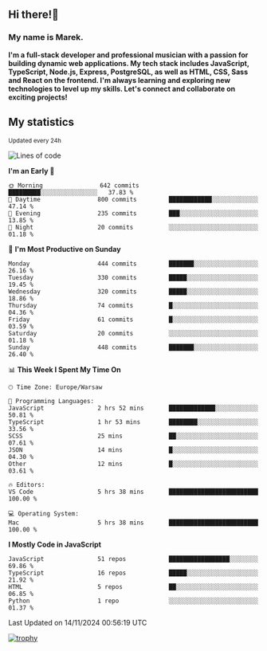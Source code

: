## Hi there!👋 ##
### My name is Marek. ###

**I'm a full-stack developer and professional musician with a passion for building dynamic web applications. My tech stack includes JavaScript, TypeScript, Node.js, Express, PostgreSQL, as well as HTML, CSS, Sass and React on the frontend. I'm always learning and exploring new technologies to level up my skills. Let's connect and collaborate on exciting projects!**

## My statistics ##
<sub>Updated every 24h</sub>
<!--START_SECTION:waka-->
![Lines of code](https://img.shields.io/badge/From%20Hello%20World%20I%27ve%20Written-35.4%20thousand%20lines%20of%20code-blue)

**I'm an Early 🐤** 

```text
🌞 Morning                642 commits         █████████░░░░░░░░░░░░░░░░   37.83 % 
🌆 Daytime                800 commits         ████████████░░░░░░░░░░░░░   47.14 % 
🌃 Evening                235 commits         ███░░░░░░░░░░░░░░░░░░░░░░   13.85 % 
🌙 Night                  20 commits          ░░░░░░░░░░░░░░░░░░░░░░░░░   01.18 % 
```
📅 **I'm Most Productive on Sunday** 

```text
Monday                   444 commits         ███████░░░░░░░░░░░░░░░░░░   26.16 % 
Tuesday                  330 commits         █████░░░░░░░░░░░░░░░░░░░░   19.45 % 
Wednesday                320 commits         █████░░░░░░░░░░░░░░░░░░░░   18.86 % 
Thursday                 74 commits          █░░░░░░░░░░░░░░░░░░░░░░░░   04.36 % 
Friday                   61 commits          █░░░░░░░░░░░░░░░░░░░░░░░░   03.59 % 
Saturday                 20 commits          ░░░░░░░░░░░░░░░░░░░░░░░░░   01.18 % 
Sunday                   448 commits         ███████░░░░░░░░░░░░░░░░░░   26.40 % 
```


📊 **This Week I Spent My Time On** 

```text
🕑︎ Time Zone: Europe/Warsaw

💬 Programming Languages: 
JavaScript               2 hrs 52 mins       █████████████░░░░░░░░░░░░   50.81 % 
TypeScript               1 hr 53 mins        ████████░░░░░░░░░░░░░░░░░   33.56 % 
SCSS                     25 mins             ██░░░░░░░░░░░░░░░░░░░░░░░   07.61 % 
JSON                     14 mins             █░░░░░░░░░░░░░░░░░░░░░░░░   04.30 % 
Other                    12 mins             █░░░░░░░░░░░░░░░░░░░░░░░░   03.61 % 

🔥 Editors: 
VS Code                  5 hrs 38 mins       █████████████████████████   100.00 % 

💻 Operating System: 
Mac                      5 hrs 38 mins       █████████████████████████   100.00 % 
```

**I Mostly Code in JavaScript** 

```text
JavaScript               51 repos            █████████████████░░░░░░░░   69.86 % 
TypeScript               16 repos            █████░░░░░░░░░░░░░░░░░░░░   21.92 % 
HTML                     5 repos             ██░░░░░░░░░░░░░░░░░░░░░░░   06.85 % 
Python                   1 repo              ░░░░░░░░░░░░░░░░░░░░░░░░░   01.37 % 
```




 Last Updated on 14/11/2024 00:56:19 UTC
<!--END_SECTION:waka-->
[![trophy](https://github-profile-trophy.vercel.app/?username=ryo-ma&theme=onedark)](https://github.com/ryo-ma/github-profile-trophy)
<!--
**MarekSax/MarekSax** is a ✨ _special_ ✨ repository because its `README.md` (this file) appears on your GitHub profile.

Here are some ideas to get you started:

- 🔭 I’m currently working on ...
- 🌱 I’m currently learning ...
- 👯 I’m looking to collaborate on ...
- 🤔 I’m looking for help with ...
- 💬 Ask me about ...
- 📫 How to reach me: ...
- 😄 Pronouns: ...
- ⚡ Fun fact: ...
-->
